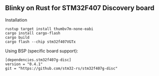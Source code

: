 Blinky on Rust for STM32F407 Discovery board
----------------

Installation

```
rustup target install thumbv7m-none-eabi
cargo install cargo-flash
cargo build
cargo flash --chip stm32f407VGTx
```

Using BSP (specific board support):

```
[dependencies.stm32f407g-disc]
version = "0.4.1"
git = "https://github.com/stm32-rs/stm32f407g-disc"
```
